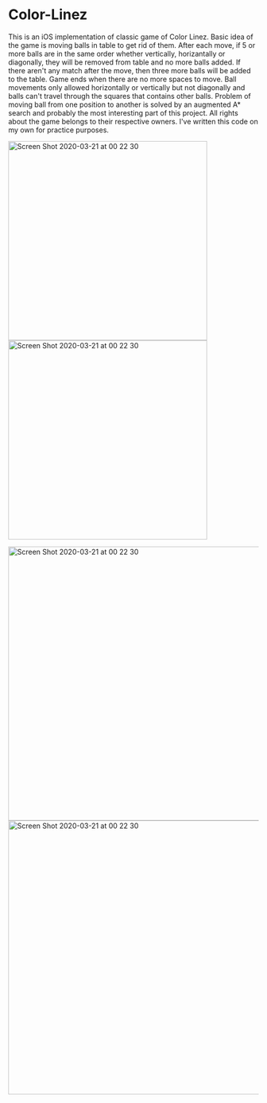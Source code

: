 # Color-Linez
This is an iOS implementation of classic game of Color Linez. Basic idea of the game is moving balls in table to get rid of
them. After each move, if 5 or more balls are in the same order whether vertically, horizantally or diagonally, they will be
removed from table and no more balls added. If there aren't any match after the move, then three more balls will be added to
the table. Game ends when there are no more spaces to move. Ball movements only allowed horizontally or vertically but not 
diagonally and balls can't travel through the squares that contains other balls. Problem of moving ball from one position to 
another is solved by an augmented A* search and probably the most interesting part of this project. All rights about the game
belongs to their respective owners. I've written this code on my own for practice purposes.

<img width="400" alt="Screen Shot 2020-03-21 at 00 22 30" src="https://user-images.githubusercontent.com/45623751/77190142-ca2b9700-6ae9-11ea-8872-313f473c340b.PNG"> <img width="400" alt="Screen Shot 2020-03-21 at 00 22 30" src="https://user-images.githubusercontent.com/45623751/77190150-cd268780-6ae9-11ea-94d2-0e4fc9e94bb1.PNG">

<img width="550" alt="Screen Shot 2020-03-21 at 00 22 30" src="https://user-images.githubusercontent.com/45623751/77190160-cf88e180-6ae9-11ea-99b9-211289387b1f.PNG"> <img width="550" alt="Screen Shot 2020-03-21 at 00 22 30" src="https://user-images.githubusercontent.com/45623751/77190163-d152a500-6ae9-11ea-9285-c4aaca9aeb4c.PNG">
